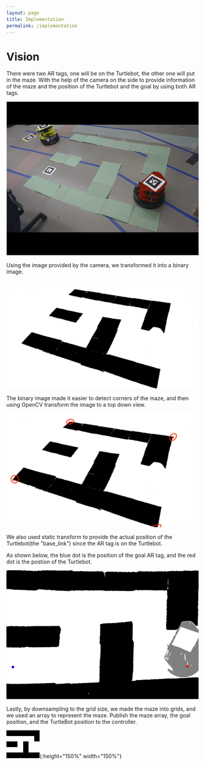 ```yaml
---
layout: page
title: Implementation
permalink: /implementation
---
```


# Vision
There were two AR tags, one will be on the Turtlebot, the other one will put in the maze. With the help of the camera on the side to provide information of the maze and the position of the Turtlebot and the goal by using both AR tags.

![camera_image](assets/camera_provided_img.png)

Using the image provided by the camera, we transformed it into a binary image.

![binary_image](assets/binary_img.png)

The binary image made it easier to detect corners of the maze, and then using OpenCV transform the image to a top down view.

![corners_image](assets/actual_corners.png)

We also used static transform to provide the actual position of the Turtlebot(the "base_link") since the AR tag is on the Turtlebot.

As shown below, the blue dot is the position of the goal AR tag, and the red dot is the postion of the Turtlebot.

![transformed_image](assets/transformed_maze.png)

Lastly, by downsampling to the grid size, we made the maze into grids, and we used an array to represent the maze. Publish the maze array, the goal position, and the TurtleBot position to the controller.

![transformed_image](assets/downsampled_maze.png){:height="150%" width="150%"}
